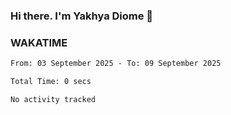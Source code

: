 ### Hi there. I'm Yakhya Diome 👋

### WAKATIME
<!--START_SECTION:waka-->

```txt
From: 03 September 2025 - To: 09 September 2025

Total Time: 0 secs

No activity tracked
```

<!--END_SECTION:waka-->

